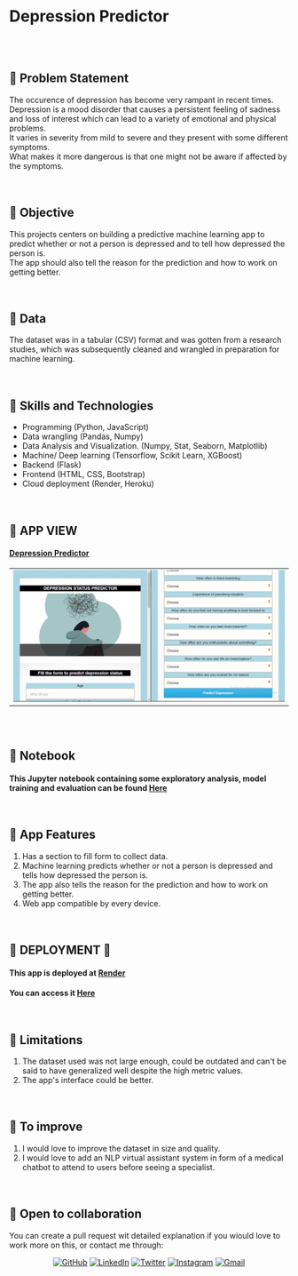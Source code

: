 # Depression Predictor
<br><br>

## 📍 Problem Statement
The occurence of depression has become very rampant in recent times.<br>
Depression is a mood disorder that causes a persistent feeling of sadness and loss of interest which can lead to a variety of emotional and physical problems.<br>
It varies in severity from mild to severe and they present with some different symptoms.<br>
What makes it more dangerous is that one might not be aware if affected by the symptoms.<br><br><br>


## 📍 Objective 
This projects centers on building a predictive machine learning app to predict whether or not a person is depressed and to tell how depressed the person is.<br>
The app should also tell the reason for the prediction and how to work on getting better.
<br><br><br>

## 📍 Data
The dataset was in a tabular (CSV) format and was gotten from a research studies, which was subsequently cleaned and wrangled in preparation for machine learning.<br><br><br>


## 📍 Skills and Technologies

* Programming (Python, JavaScript)
* Data wrangling (Pandas, Numpy)
* Data Analysis and Visualization. (Numpy, Stat, Seaborn, Matplotlib)
* Machine/ Deep learning (Tensorflow, Scikit Learn, XGBoost)
* Backend (Flask)
* Frontend (HTML, CSS, Bootstrap)
* Cloud deployment (Render, Heroku)
<br><br><br>



## 📍 APP VIEW

#### [Depression Predictor](https://depressfbi.up.railway.app/)
| | 
|:-|
| <img alt="Depressiion" src="https://github.com/Ajisco/Ajisco/blob/main/images/depress.jpg">|

<br><br>


## 📍 Notebook
#### This Jupyter notebook containing some exploratory analysis, model training and evaluation can be found [Here](https://github.com/Ajisco/Depression-prediction/blob/master/Jupyter%20Notebook.ipynb) <br><br><br>

## 📍 App Features
1. Has a section to fill form to collect data.
2. Machine learning predicts whether or not a person is depressed and tells how depressed the person is.
3. The app also tells the reason for the prediction and how to work on getting better.
4. Web app compatible by every device. <br><br><br>




## 📍 DEPLOYMENT 🚀

#### This app is deployed at [Render](https://railway.app/)
	
#### You can access it [Here](https://depressfbi.up.railway.app/) <br><br><br>


## 📍 Limitations
1. The dataset used was not large enough, could be outdated and can't be said to have generalized well despite the high metric values.
2. The app's interface could be better.<br><br><br>

## 📍 To improve
1. I would love to improve the dataset in size and quality.
2. I would love to add an NLP virtual assistant system in form of a medical chatbot to attend to users before seeing a specialist.
<br><br><br>

## 📍 Open to collaboration
You can  create a pull request wit detailed explanation if you wiould love to work more on this, or contact me through:
<p align="center">
	<a href="https://github.com/Ajisco" target="_blank"><img src="https://img.icons8.com/bubbles/50/000000/github.png" alt="GitHub"/></a>
	<a href="https://www.linkedin.com/in/ajibade-abdulquddus-ab5237159/" target="_blank"><img src="https://img.icons8.com/bubbles/50/000000/linkedin.png" alt="LinkedIn"/></a>
	<a href="https://mobile.twitter.com/dayo_ajisco" target="_blank"><img src="https://img.icons8.com/twitter.png" alt="Twitter"/></a>
  <a href="https://instagram.com/Dayo_Ajisco" target="_blank"><img src="https://img.icons8.com/bubbles/50/000000/instagram.png" alt="Instagram"/></a>
	<a href="mailto:ajiscomorac@gmail.com" target="_blank"><img src="https://img.icons8.com/bubbles/50/000000/gmail.png" alt="Gmail"/></a>
</p>

